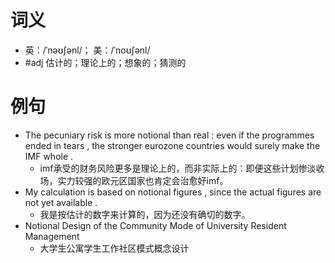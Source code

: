 # 词义
- 英：/ˈnəʊʃənl/； 美：/ˈnoʊʃənl/
- #adj 估计的；理论上的；想象的；猜测的
# 例句
- The pecuniary risk is more notional than real : even if the programmes ended in tears , the stronger eurozone countries would surely make the IMF whole .
	- imf承受的财务风险更多是理论上的，而非实际上的：即便这些计划惨淡收场，实力较强的欧元区国家也肯定会治愈好imf。
- My calculation is based on notional figures , since the actual figures are not yet available .
	- 我是按估计的数字来计算的，因为还没有确切的数字。
- Notional Design of the Community Mode of University Resident Management
	- 大学生公寓学生工作社区模式概念设计
